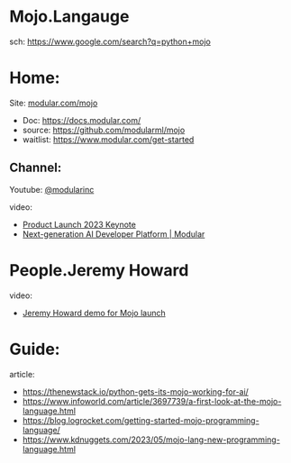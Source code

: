 # Mojo.Langauge
sch: https://www.google.com/search?q=python+mojo

# Home:
Site: [modular.com/mojo](https://www.modular.com/mojo)
- Doc: https://docs.modular.com/
- source: https://github.com/modularml/mojo
- waitlist: https://www.modular.com/get-started

## Channel:
Youtube: [@modularinc](https://www.youtube.com/@modularinc)

video:
- [Product Launch 2023 Keynote](https://youtu.be/-3Kf2ZZU-dg)
- [Next-generation AI Developer Platform | Modular](https://youtu.be/PA1b2yhfTxY)

# People.Jeremy Howard
video:
- [Jeremy Howard demo for Mojo launch](https://youtu.be/6GvB5lZJqcE)

# Guide:
article:
- https://thenewstack.io/python-gets-its-mojo-working-for-ai/
- https://www.infoworld.com/article/3697739/a-first-look-at-the-mojo-language.html
- https://blog.logrocket.com/getting-started-mojo-programming-language/
- https://www.kdnuggets.com/2023/05/mojo-lang-new-programming-language.html
